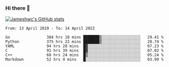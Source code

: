 ### Hi there 👋

[![Jameshwc's GitHub stats](https://github-readme-stats.vercel.app/api?username=jameshwc)](https://github.com/anuraghazra/github-readme-stats)

<!--START_SECTION:waka-->

```text
From: 13 April 2019 - To: 14 April 2022

Go                384 hrs 10 mins ███████▒░░░░░░░░░░░░░░░░░   29.41 %
Python            375 hrs 22 mins ███████▒░░░░░░░░░░░░░░░░░   28.74 %
YAML              94 hrs 28 mins  █▓░░░░░░░░░░░░░░░░░░░░░░░   07.23 %
C                 91 hrs 39 mins  █▓░░░░░░░░░░░░░░░░░░░░░░░   07.02 %
C++               68 hrs 24 mins  █▒░░░░░░░░░░░░░░░░░░░░░░░   05.24 %
Markdown          52 hrs 4 mins   █░░░░░░░░░░░░░░░░░░░░░░░░   03.99 %
```

<!--END_SECTION:waka-->